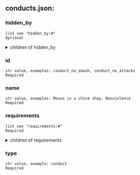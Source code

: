 
## conducts.json:

### hidden_by 
 ```
 list see "hidden_by:#"
 Optional 
```

 <details> 
 <summary> children of hidden_by </summary> 

 ### hidden_by:# 

 ```
 str value, examples: conduct_pure_human, conduct_zero_kills
 Required 
```



 </details>
</summary>


 </details>
</summary>

 ### id 

 ```
 str value, examples: conduct_no_smash, conduct_no_attacks
 Required 
```


 ### name 

 ```
 str value, examples: Mouse in a china shop, Nonviolence
 Required 
```


 ### requirements 

 ```
 list see "requirements:#"
 Required 
```


 <details> 
 <summary> children of requirements </summary> 

 ### requirements:# 

 ```
 dict see "requirements:#:" values
 Required 
```


 <details> 
 <summary> children of requirements:# </summary> 

 ### requirements:#:description 

 ```
 str value, examples: Install no bionic implants, Smash no tiles
 Required 
```



 ### requirements:#:event_statistic 

 ```
 str value, examples: num_installs_cbm, num_avatar_smash
 Required 
```



 ### requirements:#:is 

 ```
 str value, example: <=
 Required 
```



 ### requirements:#:target 

 ```
 int value, example: 0
 Required 
```



 </details>
</summary>


 </details>
</summary>


 </details>
</summary>

 ### type 

 ```
 str value, example: conduct
 Required 
```


